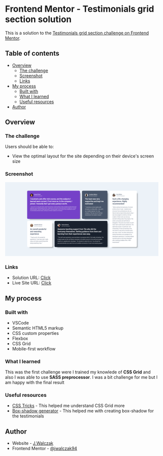 # Frontend Mentor - Testimonials grid section solution

This is a solution to the [Testimonials grid section challenge on Frontend Mentor](https://www.frontendmentor.io/challenges/testimonials-grid-section-Nnw6J7Un7). 

## Table of contents

- [Overview](#overview)
  - [The challenge](#the-challenge)
  - [Screenshot](#screenshot)
  - [Links](#links)
- [My process](#my-process)
  - [Built with](#built-with)
  - [What I learned](#what-i-learned)
  - [Useful resources](#useful-resources)
- [Author](#author)


## Overview

### The challenge

Users should be able to:

- View the optimal layout for the site depending on their device's screen size

### Screenshot

![](./dist/images/screenshoot.jpg)


### Links

- Solution URL: [Click](https://www.frontendmentor.io/solutions/testimonials-css-grid-sass-aat3LRWFg3)
- Live Site URL: [Click](https://631b1ff06d37522d6b6b511e--splendid-mochi-a2de5a.netlify.app/)

## My process

### Built with
- VSCode
- Semantic HTML5 markup
- CSS custom properties
- Flexbox
- CSS Grid
- Mobile-first workflow

### What I learned

This was the first challenge were I trained my knowlede of **CSS Grid** and also I was able to use **SASS preprocessor**. I was a bit challenge for me but I am happy with the final result

### Useful resources

- [CSS Tricks](https://css-tricks.com/snippets/css/complete-guide-grid/) - This helped me understand CSS Grid more
- [Box-shadow generator](https://html-css-js.com/css/generator/box-shadow/) - This helped me with creating box-shadow for the testimonials

## Author

- Website - [J.Walczak](https://github.com/jwalczak94)
- Frontend Mentor - [@jwalczak94](https://www.frontendmentor.io/profile/jwalczak94)


